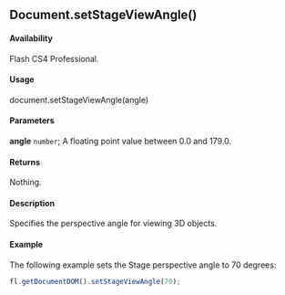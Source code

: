 ## Document.setStageViewAngle()

#### Availability

Flash CS4 Professional.

#### Usage

document.setStageViewAngle(angle)

#### Parameters

**angle** `number`; A floating point value between 0.0 and 179.0.

#### Returns

Nothing.

#### Description

Specifies the perspective angle for viewing 3D objects.

#### Example

The following example sets the Stage perspective angle to 70 degrees:

```javascript
fl.getDocumentDOM().setStageViewAngle(70);
```
